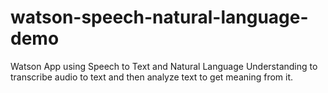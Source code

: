 # watson-speech-natural-language-demo
Watson App using Speech to Text and Natural Language Understanding to transcribe audio to text and then analyze text to get meaning from it.
